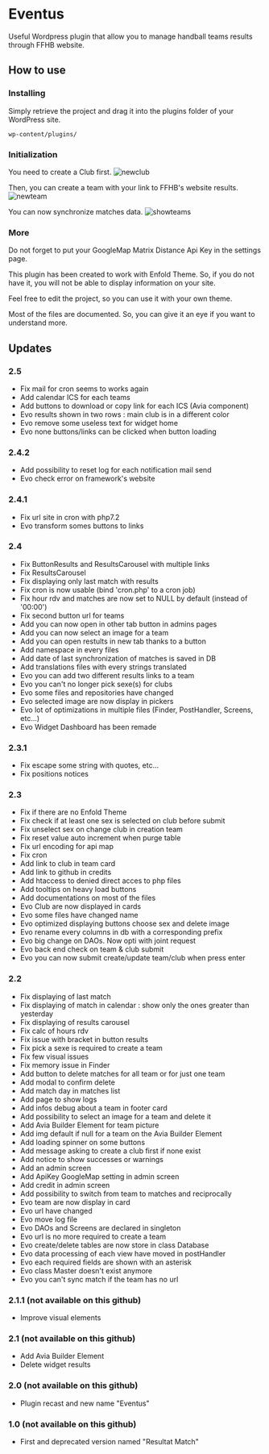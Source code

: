 ﻿# Eventus

Useful Wordpress plugin that allow you to manage handball teams results through FFHB website.

## How to use

### Installing

Simply retrieve the project and drag it into the plugins folder of your WordPress site.

```
wp-content/plugins/
```

### Initialization

You need to create a Club first.
![newclub](https://user-images.githubusercontent.com/24525092/48315817-5fa44600-e5db-11e8-8275-1e912c395a84.png)

Then, you can create a team with your link to FFHB's website results.
![newteam](https://user-images.githubusercontent.com/24525092/48315818-5fa44600-e5db-11e8-9ef2-69d207388db8.png)

You can now synchronize matches data.
![showteams](https://user-images.githubusercontent.com/24525092/48315819-603cdc80-e5db-11e8-9682-01f315594fa1.png)

### More 

Do not forget to put your GoogleMap Matrix Distance Api Key in the settings page.

This plugin has been created to work with Enfold Theme. So, if you do not have it, you will not be able to display information on your site. 

Feel free to edit the project, so you can use it with your own theme.

Most of the files are documented. So, you can give it an eye if you want to understand more.

## Updates

### 2.5

* Fix mail for cron seems to works again
* Add calendar ICS for each teams
* Add buttons to download or copy link for each ICS (Avia component)
* Evo results shown in two rows : main club is in a different color
* Evo remove some useless text for widget home
* Evo none buttons/links can be clicked when button loading

### 2.4.2

* Add possibility to reset log for each notification mail send
* Evo check error on framework's website 

### 2.4.1

* Fix url site in cron with php7.2
* Evo transform somes buttons to links

### 2.4

* Fix ButtonResults and ResultsCarousel with multiple links
* Fix ResultsCarousel
* Fix displaying only last match with results
* Fix cron is now usable (bind 'cron.php' to a cron job)
* Fix hour rdv and matches are now set to NULL by default (instead of '00:00')
* Fix second button url for teams
* Add you can now open in other tab button in admins pages
* Add you can now select an image for a team
* Add you can open restults in new tab thanks to a button
* Add namespace in every files
* Add date of last synchronization of matches is saved in DB
* Add translations files with every strings translated
* Evo you can add two different results links to a team
* Evo you can't no longer pick sexe(s) for clubs
* Evo some files and repositories have changed
* Evo selected image are now display in pickers
* Evo lot of optimizations in multiple files (Finder, PostHandler, Screens, etc...)
* Evo Widget Dashboard has been remade

### 2.3.1

* Fix escape some string with quotes, etc...
* Fix positions notices

### 2.3

* Fix if there are no Enfold Theme
* Fix check if at least one sex is selected on club before submit
* Fix unselect sex on change club in creation team
* Fix reset value auto increment when purge table
* Fix url encoding for api map
* Fix cron
* Add link to club in team card
* Add link to github in credits
* Add htaccess to denied direct acces to php files 
* Add tooltips on heavy load buttons
* Add documentations on most of the files
* Evo Club are now displayed in cards
* Evo some files have changed name
* Evo optimized displaying buttons choose sex and delete image 
* Evo rename every columns in db with a corresponding prefix
* Evo big change on DAOs. Now opti with joint request
* Evo back end check on team & club submit
* Evo you can now submit create/update team/club when press enter


### 2.2

* Fix displaying of last match
* Fix displaying of match in calendar : show only the ones greater than yesterday
* Fix displaying of results carousel 
* Fix calc of hours rdv
* Fix issue with bracket in button results
* Fix pick a sexe is required to create a team
* Fix few visual issues
* Fix memory issue in Finder
* Add button to delete matches for all team or for just one team
* Add modal to confirm delete
* Add match day in matches list
* Add page to show logs
* Add infos debug about a team in footer card
* Add possibility to select an image for a team and delete it
* Add Avia Builder Element for team picture 
* Add img default if null for a team on the Avia Builder Element
* Add loading spinner on some buttons
* Add message asking to create a club first if none exist
* Add notice to show successes or warnings
* Add an admin screen
* Add ApiKey GoogleMap setting in admin screen
* Add credit in admin screen
* Add possibility to switch from team to matches and reciprocally
* Evo team are now display in card
* Evo url have changed
* Evo move log file
* Evo DAOs and Screens are declared in singleton
* Evo url is no more required to create a team
* Evo create/delete tables are now store in class Database
* Evo data processing of each view have moved in postHandler
* Evo each required fields are shown with an asterisk
* Evo class Master doesn't exist anymore
* Evo you can't sync match if the team has no url

### 2.1.1 (not available on this github)
* Improve visual elements

### 2.1 (not available on this github)
* Add Avia Builder Element
* Delete widget results

### 2.0 (not available on this github)
* Plugin recast and new name "Eventus"
 
### 1.0 (not available on this github)
* First and deprecated version named "Resultat Match"
